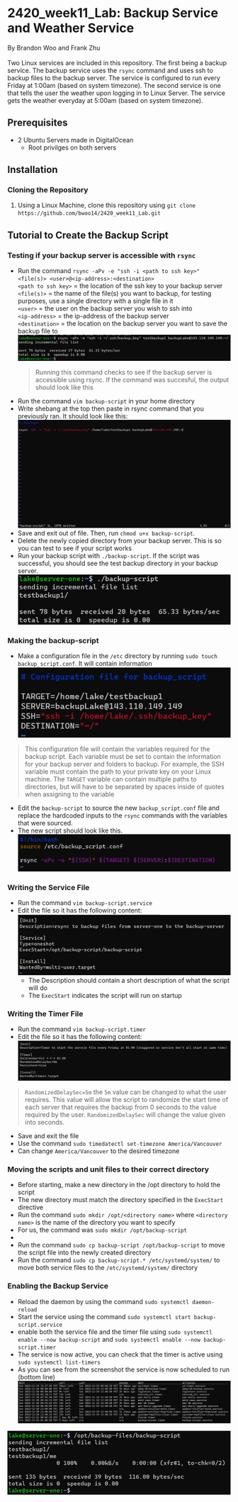 # 2420_week11_Lab: Backup Service and Weather Service
By Brandon Woo and Frank Zhu
<br>
<br>Two Linux services are included in this repository. The first being a backup service. The backup service uses the `rsync` command and uses ssh to backup files to the backup server. The service is configured to run every Friday at 1:00am (based on system timezone). The second service is one that tells the user the weather upon logging in to Linux Server. The service gets the weather everyday at 5:00am (based on system timezone).



## Prerequisites
- 2 Ubuntu Servers made in DigitalOcean
  - Root privilges on both servers

## Installation

### Cloning the Repository
1. Using a Linux Machine, clone this repository using `git clone https://github.com/bwoo14/2420_week11_Lab.git`


## Tutorial to Create the Backup Script

### Testing if your backup server is accessible with `rsync`
- Run the command `rsync -aPv -e "ssh -i <path to ssh key>" <file(s)> <user>@<ip-address>:<destination>`
  <br>`<path to ssh key>` = the location of the ssh key to your backup server
  <br>`<file(s)>` = the name of the file(s) you want to backup, for testing purposes, use a single directory with a single file in it
  <br>`<user>` = the user on the backup server you wish to ssh into
  <br>`<ip-address>` = the ip-address of the backup server
  <br>`<destination>` = the location on the backup server you want to save the backup file to
  ![](images/rsync_command.png)
  >Running this command checks to see if the backup server is accessible using rsync. If the command was succesful, the output should look like this
- Run the command `vim backup-script` in your home directory
- Write shebang at the top then paste in rsync command that you previously ran. It should look like this:
![](images/trsync.png)
- Save and exit out of file. Then, run `chmod u+x backup-script`.
- Delete the newly copied directory from your backup server. This is so you can test to see if your script works
- Run your backup script with `./backup-script`. If the script was successful, you should see the test backup directory in your backup server.
![](images/rsyscrt.png)
### Making the backup-script
- Make a configuration file in the `/etc` directory by running `sudo touch backup_script.conf`. It will contain information
![](images/confsspng.png)
>This configuration file will contain the variables required for the backup script. Each variable must be set to contain the information for your backup server and folders to backup. For example, the SSH variable must contain the path to your private key on your Linux machine. The `TARGET` variable can contain multiple paths to directories, but will have to be separated by spaces inside of quotes when assigning to the variable
- Edit the `backup-script` to source the new `backup_script.conf` file and replace the hardcoded inputs to the `rsync` commands with the variables that were sourced.
- The new script should look like this.
![](images/newscr.png)


### Writing the Service File
- Run the command `vim backup-script.service`
- Edit the file so it has the following content:
![](images/servicefile.png)
  - The Description should contain a short description of what the script will do
  - The `ExecStart` indicates the script will run on startup

### Writing the Timer File
- Run the command `vim backup-script.timer`
- Edit the file so it has the following content:
![](images/timerfile.png)
>`RandomizedDelaySec=5m` the `5m` value can be changed to what the user requires. This value will allow the script to randomize the start time of each server that requires the backup from 0 seconds to the value required by the user. `RandomizedDelaySec` will change the value given into seconds.
- Save and exit the file
- Use the command `sudo timedatectl set-timezone America/Vancouver`
- Can change `America/Vancouver` to the desired timezone

### Moving the scripts and unit files to their correct directory
- Before starting, make a new directory in the /opt directory to hold the script 
- The new directory must match the directory specified in the `ExecStart` directive
- Run the command `sudo mkdir /opt/<directory name>` where `<directory name>` is the name of the directory you want to specify
- For us, the command was `sudo mkdir /opt/backup-script`
- 
- Run the command `sudo cp backup-script /opt/backup-script` to move the script file into the newly created directory
- Run the command `sudo cp backup-script.* /etc/systemd/system/` to move both service files to the `/etc/systemd/system/` directory

### Enabling the Backup Service
- Reload the daemon by using the command `sudo systemctl daemon-reload`
- Start the service using the command `sudo systemctl start backup-script.service`
- enable both the service file and the timer file using `sudo systemctl enable --now backup-script` and `sudo systemctl enable --now backup-script.timer`
- The service is now active, you can check that the timer is active using `sudo systemctl list-timers`
- As you can see from the screenshot the service is now scheduled to run (bottom line)
![](images/timerlist.png)

![](images/test_rsync.png)

